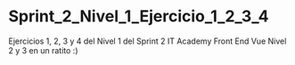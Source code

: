 # Sprint_2_Nivel_1_Ejercicio_1_2_3_4
Ejercicios 1, 2, 3 y 4 del Nivel 1 del Sprint 2 IT Academy Front End Vue
Nivel 2 y 3 en un ratito :)
